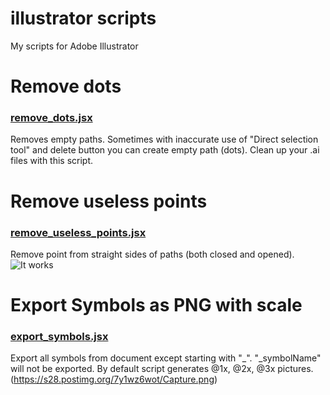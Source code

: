 # illustrator scripts
My scripts for Adobe Illustrator
# Remove dots
### [remove_dots.jsx](https://github.com/colorage/illustrator_scripts/blob/master/remove_dots.jsx)
Removes empty paths.
Sometimes with inaccurate use of "Direct selection tool" and delete button you can create empty path (dots). Clean up your .ai files with this script. 
# Remove useless points
### [remove_useless_points.jsx](https://github.com/colorage/illustrator_scripts/blob/master/remove_useless_points.jsx)
Remove point from straight sides of paths (both closed and opened).
![It works](http://s32.postimg.org/ohbqlh0at/remove_dots.gif)
# Export Symbols as PNG with scale
### [export_symbols.jsx](https://github.com/colorage/illustrator_scripts/blob/master/export_symbols.jsx)
Export all symbols from document except starting with "_". "_symbolName" will not be exported.
By default script generates @1x, @2x, @3x pictures.
(https://s28.postimg.org/7y1wz6wot/Capture.png)
